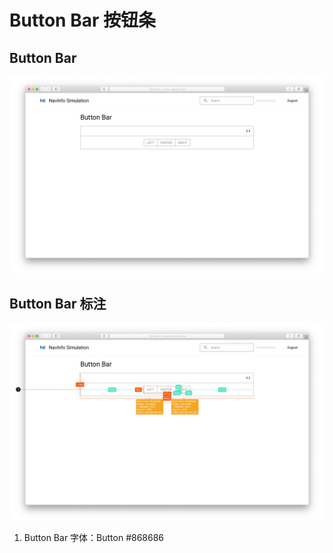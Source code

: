 # Button Bar 按钮条

## Button Bar

![UI Framework Selection - Button Bar](../../../imgs/ns_ui_framework/components/selection/button_bar.png)

## Button Bar 标注

![UI Framework Selection - Button Bar Measure](../../../imgs/ns_ui_framework_measure/components/selection/button_bar.png)

1. Button Bar 字体：Button #868686

